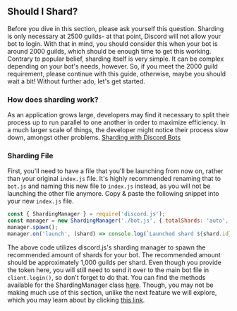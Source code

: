 ## Should I Shard?

Before you dive in this section, please ask yourself this question. Sharding is only necessary at 2500 guilds- at that point, Discord will not allow your bot to login. With that in mind, you should consider this when your bot is around 2000 guilds, which should be enough time to get this working. Contrary to popular belief, sharding itself is very simple. It can be complex depending on your bot's needs, however. So, if you meet the 2000 guild requirement, please continue with this guide, otherwise, maybe you should wait a bit! Without further ado, let's get started.

### How does sharding work?
As an application grows large, developers may find it necessary to split their process up to run parallel to one another in order to maximize efficiency. In a much larger scale of things, the developer might notice their process slow down, amongst other problems.
[Sharding with Discord Bots](https://discordapp.com/developers/docs/topics/gateway#sharding)

### Sharding File

First, you'll need to have a file that you'll be launching from now on, rather than your original `index.js` file. It's highly recommended renaming that to `bot.js` and naming this new file to `index.js` instead, as you will not be launching the other file anymore. Copy & paste the following snippet into your new `index.js` file.

```js
const { ShardingManager } = require('discord.js');
const manager = new ShardingManager('./bot.js', { totalShards: 'auto', token: 'your-token-goes-here' });
manager.spawn();
manager.on('launch', (shard) => console.log(`Launched shard ${shard.id}`));
```

The above code utilizes discord.js's sharding manager to spawn the recommended amount of shards for your bot. The recommended amount should be approximately 1,000 guilds per shard. Even though you provide the token here, you will still need to send it over to the main bot file in `client.login()`, so don't forget to do that.
You can find the methods available for the ShardingManager class [here](https://discord.js.org/#/docs/main/master/class/ShardingManager). Though, you may not be making much use of this section, unlike the next feature we will explore, which you may learn about by clicking [this link](/sharding/basic-changes).
